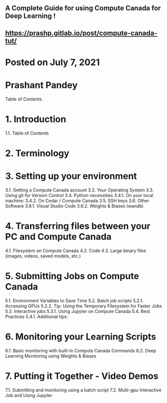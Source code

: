 ## A Complete Guide for using Compute Canada for Deep Learning !

## https://prashp.gitlab.io/post/compute-canada-tut/ ###

# Posted on July 7, 2021
# Prashant Pandey

Table of Contents

# 1. Introduction
1.1. Table of Contents

# 2. Terminology

# 3. Setting up your environment
3.1. Getting a Compute Canada account
3.2. Your Operating System
3.3. Using git for Version Control
3.4. Python necessities
3.4.1. On your local machine:
3.4.2. On Cedar / Compute Canada
3.5. SSH keys
3.6. Other Software
3.6.1. Visual Studio Code
3.6.2. Weights & Biases (wandb)

# 4. Transferring files between your PC and Compute Canada
4.1. Filesystem on Compute Canada
4.2. Code
4.3. Large binary files (images, videos, saved models, etc.)

# 5. Submitting Jobs on Compute Canada
5.1. Environment Variables to Save Time
5.2. Batch job scripts
5.2.1. Accessing GPUs
5.2.2. Tip: Using the Temporary Filesystem for Faster Jobs
5.3. Interactive jobs
5.3.1. Using Jupyter on Compute Canada
5.4. Best Practices
5.4.1. Additional tips:

# 6. Monitoring your Learning Scripts
6.1. Basic monitoring with built-in Compute Canada Commands
6.2. Deep Learning Monitoring using Weights & Biases

# 7. Putting it Together - Video Demos
7.1. Submitting and monitoring using a batch script
7.2. Multi-gpu Interactive Job and Using Jupyter
